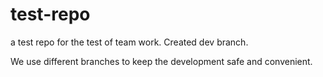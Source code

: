 # test-repo
a test repo for the test of team work.
Created dev branch.

We use different branches to keep the development safe and convenient.